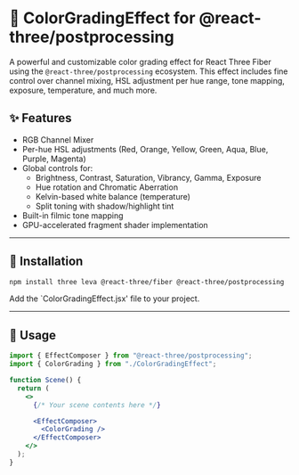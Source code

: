 # 🎨 ColorGradingEffect for @react-three/postprocessing

A powerful and customizable color grading effect for React Three Fiber using the `@react-three/postprocessing` ecosystem. This effect includes fine control over channel mixing, HSL adjustment per hue range, tone mapping, exposure, temperature, and much more.

## ✨ Features

- RGB Channel Mixer
- Per-hue HSL adjustments (Red, Orange, Yellow, Green, Aqua, Blue, Purple, Magenta)
- Global controls for:
  - Brightness, Contrast, Saturation, Vibrancy, Gamma, Exposure
  - Hue rotation and Chromatic Aberration
  - Kelvin-based white balance (temperature)
  - Split toning with shadow/highlight tint
- Built-in filmic tone mapping
- GPU-accelerated fragment shader implementation

---

## 🚀 Installation

```bash
npm install three leva @react-three/fiber @react-three/postprocessing
```

Add the `ColorGradingEffect.jsx' file to your project.

---
## 🎨 Usage

```jsx
import { EffectComposer } from "@react-three/postprocessing";
import { ColorGrading } from "./ColorGradingEffect";

function Scene() {
  return (
    <>
      {/* Your scene contents here */}

      <EffectComposer>
        <ColorGrading />
      </EffectComposer>
    </>
  );
}
```
